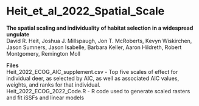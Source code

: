 # Heit_et_al_2022_Spatial_Scale

**The spatial scaling and individuality of habitat selection in a widespread ungulate**   
David R. Heit, Joshua J. Millspaugh, Jon T. McRoberts, Kevyn Wiskirchen, Jason Sumners, Jason Isabelle, Barbara Keller, Aaron Hildreth, Robert Montgomery, Remington Moll

**Files**   
Heit_2022_ECOG_AIC_supplement.csv  -  Top five scales of effect for individual deer, as selected by AIC, as well as associated AIC values, weights, and ranks for that individual.    
Heit_2022_ECOG_2022_Code.R - R code used to generate scaled rasters and fit iSSFs and linear models
